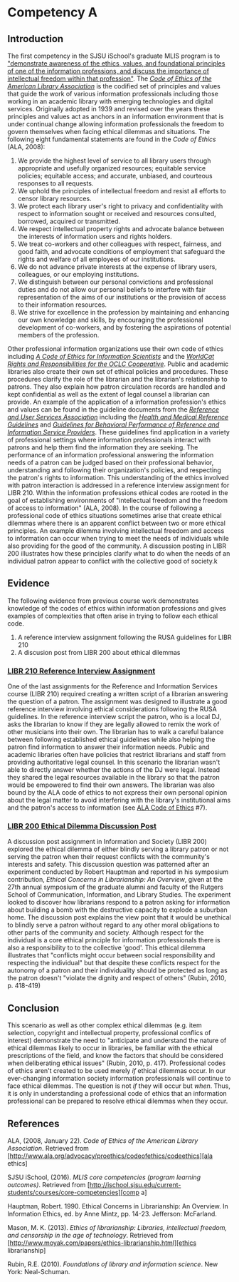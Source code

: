 # Competency A

## Introduction

The first competency in the SJSU iSchool's graduate MLIS program is to ["demonstrate awareness of the ethics, values, and foundational principles of one of the information professions, and discuss the importance of intellectual freedom within that profession"][comp a]. The [*Code of Ethics of the American Library Association*][ala ethics] is the codified set of principles and values that guide the work of various information professionals including those working in an academic library with emerging technologies and digital services. Originally adopted in 1939 and revised over the years these principles and values act as anchors in an information environment that is under continual change allowing information professionals the freedom to govern themselves when facing ethical dilemmas and situations. The following eight fundamental statements are found in the *Code of Ethics* (ALA, 2008):

1.  We provide the highest level of service to all library users through appropriate and usefully organized resources; equitable service policies; equitable access; and accurate, unbiased, and courteous responses to all requests.
2.  We uphold the principles of intellectual freedom and resist all efforts to censor library resources.
3.  We protect each library user's right to privacy and confidentiality with respect to information sought or received and resources consulted, borrowed, acquired or transmitted.
4.  We respect intellectual property rights and advocate balance between the interests of information users and rights holders.
5.  We treat co-workers and other colleagues with respect, fairness, and good faith, and advocate conditions of employment that safeguard the rights and welfare of all employees of our institutions.
6.  We do not advance private interests at the expense of library users, colleagues, or our employing institutions.
7.  We distinguish between our personal convictions and professional duties and do not allow our personal beliefs to interfere with fair representation of the aims of our institutions or the provision of access to their information resources.
8.  We strive for excellence in the profession by maintaining and enhancing our own knowledge and skills, by encouraging the professional development of co-workers, and by fostering the aspirations of potential members of the profession.

Other professional information organizations use their own code of ethics including [*A Code of Ethics for Information Scientists*][info ethics] and the [*WorldCat Rights and Responsibilities for the OCLC Cooperative*][oclc ethics]. Public and academic libraries also create their own set of ethical policies and procedures. These procedures clarify the role of the librarian and the librarian's relationship to patrons. They also explain how patron circulation records are handled and kept confidential as well as the extent of legal counsel a librarian can provide. An example of the application of a information profession's ethics and values can be found in the guideline documents from the [*Reference and User Services Association*][rusa] including the [*Health and Medical Reference Guidelines*][health] and [*Guidelines for Behavioral Performance of Reference and Information Service Providers*][rusa behavior]. These guidelines find application in a variety of professional settings where information professionals interact with patrons and help them find the information they are seeking. The performance of an information professional answering the information needs of a patron can be judged based on their professional behavior, understanding and following their organization's policies, and respecting the patron's rights to information. This understanding of the ethics involved with patron interaction is addressed in a reference interview assignment for LIBR 210. Within the information professions ethical codes are rooted in the goal of establishing environments of "intellectual freedom and the freedom of access to information" (ALA, 2008). In the course of following a professional code of ethics situations sometimes arise that create ethical dilemmas where there is an apparent conflict between two or more ethical principles. An example dilemma involving intellectual freedom and access to information can occur when trying to meet the needs of individuals while also providing for the good of the community. A discussion posting in LIBR 200 illustrates how these principles clarify what to do when the needs of an individual patron appear to conflict with the collective good of society.k

## Evidence

The following evidence from previous course work demonstrates knowledge of the codes of ethics within information professions and gives examples of complexities that often arise in trying to follow each ethical code.

1.  A reference interview assignment following the RUSA guidelines for LIBR 210
2.  A discusion post from LIBR 200 about ethical dilemmas

### [LIBR 210 Reference Interview Assignment](https://mlisefolio.files.wordpress.com/2016/09/libr210_a6.pdf)

One of the last assignments for the Reference and Information Services course (LIBR 210) required creating a written script of a librarian answering the question of a patron. The assignment was designed to illustrate a good reference interview involving ethical considerations following the RUSA guidelines. In the reference interview script the patron, who is a local DJ, asks the librarian to know if they are legally allowed to remix the work of other musicians into their own. The librarian has to walk a careful balance between following established ethical guidelines while also helping the patron find information to answer their information needs. Public and academic libraries often have policies that restrict librarians and staff from providing authoritative legal counsel. In this scenario the librarian wasn't able to directly answer whether the actions of the DJ were legal. Instead they shared the legal resources available in the library so that the patron would be empowered to find their own answers. The librarian was also bound by the ALA code of ethics to not express their own personal opinion about the legal matter to avoid interfering with the library's institutional aims and the patron's access to information (see [ALA Code of Ethics][ala ethics] #7).

### [LIBR 200 Ethical Dilemma Discussion Post](https://mlisefolio.files.wordpress.com/2016/09/libr200_d3.pdf)

A discussion post assignment in Information and Society (LIBR 200) explored the ethical dilemma of either blindly serving a library patron or not serving the patron when their request conflicts with the community's interests and safety. This discussion question was patterned after an experiment conducted by Robert Hauptman and reported in his symposium contribution, *Ethical Concerns in Librarianship: An Overview*, given at the 27th annual symposium of the graduate alumni and faculty of the Rutgers School of Communication, Information, and Library Studies. The experiment looked to discover how librarians respond to a patron asking for information about building a bomb with the destructive capacity to explode a suburban home. The discussion post explains the view point that it would be unethical to blindly serve a patron without regard to any other moral obligations to other parts of the community and society. Although respect for the individual is a core ethical principle for information professionals there is also a responsibility to to the collective 'good'. This ethical dilemma illustrates that "conflicts might occur between social responsibility and respecting the individual" but that despite these conflicts respect for the autonomy of a patron and their individuality should be protected as long as the patron doesn't "violate the dignity and respect of others" (Rubin, 2010, p. 418-419)

## Conclusion

This scenario as well as other complex ethical dilemmas (e.g. item selection, copyright and intellectual property, professional conflics of interest) demonstrate the need to "anticipate and understand the nature of ethical dilemmas likely to occur in libraries, be familiar with the ethical prescriptions of the field, and know the factors that should be considered when deliberating ethical issues" (Rubin, 2010, p. 417). Professional codes of ethics aren't created to be used merely *if* ethical dilemmas occur. In our ever-changing information society information professionals will continue to face ethical dilemmas. The question is not *if* they will occur but *when*. Thus, it is only in understanding a professional code of ethics that an information professional can be prepared to resolve ethical dilemmas when they occur.

## References

ALA, (2008, January 22). *Code of Ethics of the American Library Association*. Retrieved from [http://www.ala.org/advocacy/proethics/codeofethics/codeethics][ala ethics] 

SJSU iSchool, (2016). *MLIS core competencies (program learning outcomes)*. Retrieved from [http://ischool.sjsu.edu/current-students/courses/core-competencies][comp a]

Hauptman, Robert. 1990. Ethical Concerns in Librarianship: An Overview. In Information Ethics, ed. by Anne Mintz, pp. 14-23. Jefferson: McFarland. 

Mason, M. K. (2013). *Ethics of librarianship: Libraries, intellectual freedom, and censorship in the age of technology*. Retrieved from [http://www.moyak.com/papers/ethics-librarianship.html][ethics librarianship]

Rubin, R.E. (2010). *Foundations of library and information science*. New York: Neal-Schuman.

[comp a]: http://ischool.sjsu.edu/current-students/courses/core-competencies "SJSU iSchool MLIS Core Competencies"
[ala ethics]: http://www.ala.org/advocacy/proethics/codeofethics/codeethics "ALA Code of Ethics"
[info ethics]: http://cool.conservation-us.org/bytopic/ethics/asiseth.html "A Code of Ethics for Information Scientists"
[oclc ethics]: https://www.oclc.org/worldcat/cooperative-quality/policy.en.html "OCLC Rights and Responsibilities"
[rusa]: http://www.ala.org/rusa/ "RUSA"
[health]: http://www.ala.org/rusa/resources/guidelines/guidelinesmedical 
[rusa behavior]: http://www.ala.org/rusa/resources/guidelines/guidelinesbehavioral "RUSA Behavioral Performance Guidelines"
[ethics librarianship]: http://www.moyak.com/papers/ethics-librarianship.html
